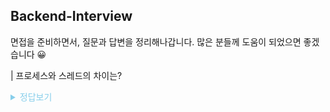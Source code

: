 ## Backend-Interview

면접을 준비하면서, 질문과 답변을 정리해나갑니다.
많은 분들께 도움이 되었으면 좋겠습니다 😀

| 프로세스와 스레드의 차이는?

<details><summary style="color:skyblue">정답보기</summary>
<p>

### 프로세스

운영체제로부터 자원을 할당받은 작업의 단위.

### 스레드

프로세스가 할당받은 자원을 이용하는 실행 흐름의 단위.

</p>
</details>
